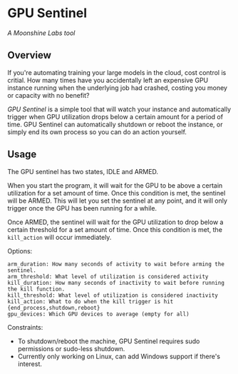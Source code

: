 # GPU Sentinel

*A Moonshine Labs tool*

## Overview
If you're automating training your large models in the cloud, cost control is critial. How many times have you accidentally left an expensive GPU instance running when the underlying job had crashed, costing you money or capacity with no benefit?

*GPU Sentinel* is a simple tool that will watch your instance and automatically trigger when GPU utilization drops below a certain amount for a period of time. GPU Sentinel can automatically shutdown or reboot the instance, or simply end its own process so you can do an action yourself.

## Usage
The GPU sentinel has two states, IDLE and ARMED.

When you start the program, it will wait for the GPU to be above a certain utilization for a set amount of time. Once this condition is met, the sentinel will be ARMED. This will let you set the sentinel at any point, and it will only trigger once the GPU has been running for a while.

Once ARMED, the sentinel will wait for the GPU utilization to drop below a certain threshold for a set amount of time. Once this condition is met, the `kill_action` will occur immediately.

Options:

```
arm_duration: How many seconds of activity to wait before arming the sentinel.
arm_threshold: What level of utilization is considered activity
kill_duration: How many seconds of inactivity to wait before running the kill function.
kill_threshold: What level of utilization is considered inactivity
kill_action: What to do when the kill trigger is hit {end_process,shutdown,reboot}
gpu_devices: Which GPU devices to average (empty for all)
```

Constraints:

* To shutdown/reboot the machine, GPU Sentinel requires sudo permissions or sudo-less shutdown.
* Currently only working on Linux, can add Windows support if there's interest.